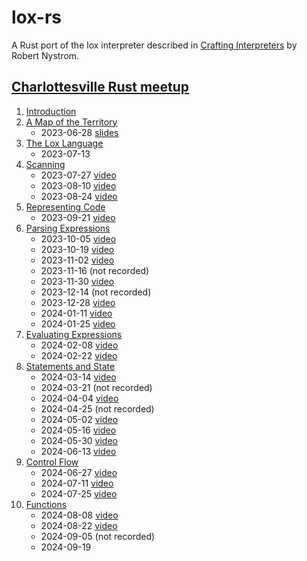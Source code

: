 # lox-rs

A Rust port of the lox interpreter described in [Crafting
Interpreters](https://craftinginterpreters.com/) by Robert Nystrom.

## [Charlottesville Rust meetup](https://www.meetup.com/charlottesville-rust-meetup/)

1. [Introduction](https://craftinginterpreters.com/introduction.html)
2. [A Map of the Territory](https://craftinginterpreters.com/a-map-of-the-territory.html)
    - 2023-06-28 [slides](https://github.com/DireLines/lox-rs/blob/main/Crafting%20Interpreters%20in%20Rust.pdf)
3. [The Lox Language](https://craftinginterpreters.com/the-lox-language.html)
    - 2023-07-13
4. [Scanning](https://craftinginterpreters.com/scanning.html)
    - 2023-07-27 [video](https://www.youtube.com/watch?v=O32n1EPnmE4&list=PLeYi2PClG0Iuq_hfaL66V9PfSfG5WicHQ&index=1)
    - 2023-08-10 [video](https://www.youtube.com/watch?v=4Plq9rAF_Fk&list=PLeYi2PClG0Iuq_hfaL66V9PfSfG5WicHQ&index=2)
    - 2023-08-24 [video](https://www.youtube.com/watch?v=rjfGDjLN4sU&list=PLeYi2PClG0Iuq_hfaL66V9PfSfG5WicHQ&index=3)
5. [Representing Code](https://craftinginterpreters.com/representing-code.html)
    - 2023-09-21 [video](https://www.youtube.com/watch?v=hczALGjceAk&list=PLeYi2PClG0Iuq_hfaL66V9PfSfG5WicHQ&index=4)
6. [Parsing Expressions](https://craftinginterpreters.com/parsing-expressions.html)
    - 2023-10-05 [video](https://www.youtube.com/watch?v=zmgJvjUYzok&list=PLeYi2PClG0Iuq_hfaL66V9PfSfG5WicHQ&index=5)
    - 2023-10-19 [video](https://www.youtube.com/watch?v=xQ08gdP7TCM&list=PLeYi2PClG0Iuq_hfaL66V9PfSfG5WicHQ&index=6)
    - 2023-11-02 [video](https://www.youtube.com/watch?v=nMzMOvNKAw8&list=PLeYi2PClG0Iuq_hfaL66V9PfSfG5WicHQ&index=7)
    - 2023-11-16 (not recorded)
    - 2023-11-30 [video](https://www.youtube.com/watch?v=XLWXN_oMV5Y&list=PLeYi2PClG0Iuq_hfaL66V9PfSfG5WicHQ&index=8)
    - 2023-12-14 (not recorded)
    - 2023-12-28 [video](https://www.youtube.com/watch?v=aV3sDT72nHw&list=PLeYi2PClG0Iuq_hfaL66V9PfSfG5WicHQ&index=9)
    - 2024-01-11 [video](https://www.youtube.com/watch?v=Jds8-zvuL-o&list=PLeYi2PClG0Iuq_hfaL66V9PfSfG5WicHQ&index=10)
    - 2024-01-25 [video](https://www.youtube.com/watch?v=qAc_Aa1V-dA&list=PLeYi2PClG0Iuq_hfaL66V9PfSfG5WicHQ&index=11)
7. [Evaluating Expressions](https://craftinginterpreters.com/evaluating-expressions.html)
    - 2024-02-08 [video](https://www.youtube.com/watch?v=wyo6Ak291lQ&list=PLeYi2PClG0Iuq_hfaL66V9PfSfG5WicHQ&index=12)
    - 2024-02-22 [video](https://www.youtube.com/watch?v=SEu7bQN9Txw&list=PLeYi2PClG0Iuq_hfaL66V9PfSfG5WicHQ&index=13)
8. [Statements and State](https://craftinginterpreters.com/statements-and-state.html)
    - 2024-03-14 [video](https://www.youtube.com/watch?v=O74mleTLbQw&list=PLeYi2PClG0Iuq_hfaL66V9PfSfG5WicHQ&index=14)
    - 2024-03-21 (not recorded)
    - 2024-04-04 [video](https://www.youtube.com/watch?v=LD5j4o-qg6Y&list=PLeYi2PClG0Iuq_hfaL66V9PfSfG5WicHQ&index=15)
    - 2024-04-25 (not recorded)
    - 2024-05-02 [video](https://www.youtube.com/watch?v=F6RtSRNDGB8&list=PLeYi2PClG0Iuq_hfaL66V9PfSfG5WicHQ&index=16)
    - 2024-05-16 [video](https://www.youtube.com/watch?v=O8iMDXLDhf0&list=PLeYi2PClG0Iuq_hfaL66V9PfSfG5WicHQ&index=17)
    - 2024-05-30 [video](https://www.youtube.com/watch?v=z87-GsUQB7E&list=PLeYi2PClG0Iuq_hfaL66V9PfSfG5WicHQ&index=18)
    - 2024-06-13 [video](https://www.youtube.com/watch?v=aU5iJLKjfyU&list=PLeYi2PClG0Iuq_hfaL66V9PfSfG5WicHQ&index=19)
9. [Control Flow](https://craftinginterpreters.com/control-flow.html)
    - 2024-06-27 [video](https://www.youtube.com/watch?v=tjFfXSbDVSg&list=PLeYi2PClG0Iuq_hfaL66V9PfSfG5WicHQ&index=20)
    - 2024-07-11 [video](https://www.youtube.com/watch?v=r2ts49dZGZ4&list=PLeYi2PClG0Iuq_hfaL66V9PfSfG5WicHQ&index=21)
    - 2024-07-25 [video](https://www.youtube.com/watch?v=oPedB5c2uFI&list=PLeYi2PClG0Iuq_hfaL66V9PfSfG5WicHQ&index=22)
10. [Functions](https://craftinginterpreters.com/functions.html)
    - 2024-08-08 [video](https://www.youtube.com/watch?v=cVE-5ONxxro&list=PLeYi2PClG0Iuq_hfaL66V9PfSfG5WicHQ&index=23)
    - 2024-08-22 [video](https://www.youtube.com/watch?v=3e1yLh44cDA&list=PLeYi2PClG0Iuq_hfaL66V9PfSfG5WicHQ&index=24)
    - 2024-09-05 (not recorded)
    - 2024-09-19
    
